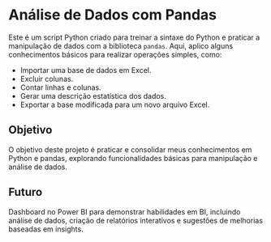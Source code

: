 # Análise de Dados com Pandas

Este é um script Python criado para treinar a sintaxe do Python e praticar a manipulação de dados com a biblioteca `pandas`. Aqui, aplico alguns conhecimentos básicos para realizar operações simples, como:

- Importar uma base de dados em Excel.
- Excluir colunas.
- Contar linhas e colunas.
- Gerar uma descrição estatística dos dados.
- Exportar a base modificada para um novo arquivo Excel.

## Objetivo

O objetivo deste projeto é praticar e consolidar meus conhecimentos em Python e pandas, explorando funcionalidades básicas para manipulação e análise de dados.


## Futuro
Dashboard no Power BI para demonstrar habilidades em BI, incluindo análise de dados, criação de relatórios interativos e sugestões de melhorias baseadas em insights.

